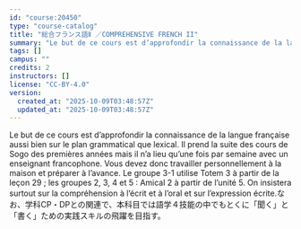 ```yaml
---
id: "course:20450"
type: "course-catalog"
title: "総合フランス語Ⅱ ／COMPREHENSIVE FRENCH II"
summary: "Le but de ce cours est d’approfondir la connaissance de la langue française aussi bien sur le plan grammatical que lexic…"
tags: []
campus: ""
credits: 2
instructors: []
license: "CC-BY-4.0"
version:
  created_at: "2025-10-09T03:48:57Z"
  updated_at: "2025-10-09T03:48:57Z"
---
```

Le but de ce cours est d’approfondir la connaissance de la langue française aussi bien sur le plan grammatical que lexical. Il prend la suite des cours de Sogo des premières années mais il n’a lieu qu’une fois par semaine avec un enseignant francophone. Vous devez donc travailler personnellement à la maison et préparer à l’avance. Le groupe 3-1 utilise Totem 3 à partir de la leçon 29 ; les groupes 2, 3, 4 et 5 : Amical 2 à partir de l’unité 5. On insistera surtout sur la compréhension à l’écrit et à l’oral et sur l’expression écrite.なお、学科CP・DPとの関連で、本科目では語学４技能の中でもとくに「聞く」と「書く」ための実践スキルの飛躍を目指す。
